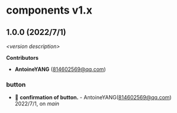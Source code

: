 # components v1.x

## 1.0.0 (2022/7/1)

_\<version description\>_

**Contributors**

- **AntoineYANG** (814602569@qq.com)

### button

+ 🌱 **confirmation of button.** - AntoineYANG(814602569@qq.com) 2022/7/1, on _main_


